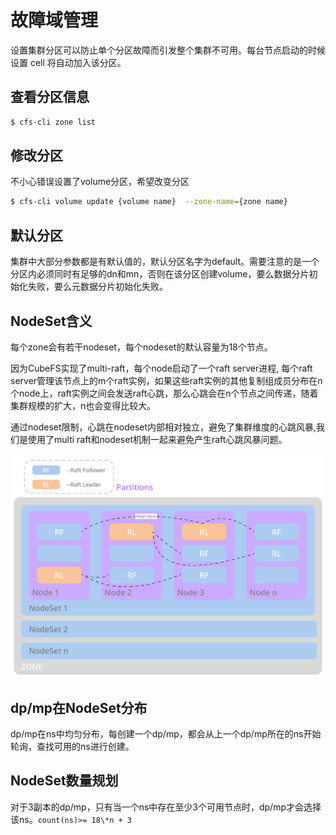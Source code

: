 # 故障域管理

设置集群分区可以防止单个分区故障而引发整个集群不可用。每台节点启动的时候设置
cell 将自动加入该分区。

## 查看分区信息

``` bash
$ cfs-cli zone list
```

## 修改分区 

不小心错误设置了volume分区，希望改变分区

``` bash
$ cfs-cli volume update {volume name}  --zone-name={zone name}
```

## 默认分区

集群中大部分参数都是有默认值的，默认分区名字为default。需要注意的是一个分区内必须同时有足够的dn和mn，否则在该分区创建volume，要么数据分片初始化失败，要么元数据分片初始化失败。

## NodeSet含义

每个zone会有若干nodeset，每个nodeset的默认容量为18个节点。

因为CubeFS实现了multi-raft，每个node启动了一个raft server进程, 每个raft server管理该节点上的m个raft实例，如果这些raft实例的其他复制组成员分布在n个node上，raft实例之间会发送raft心跳，那么心跳会在n个节点之间传递，随着集群规模的扩大，n也会变得比较大。

通过nodeset限制，心跳在nodeset内部相对独立，避免了集群维度的心跳风暴,我们是使用了multi raft和nodeset机制一起来避免产生raft心跳风暴问题。

![nodeset](../pic/nodeset.png)

## dp/mp在NodeSet分布

dp/mp在ns中均匀分布，每创建一个dp/mp，都会从上一个dp/mp所在的ns开始轮询，查找可用的ns进行创建。

## NodeSet数量规划

对于3副本的dp/mp，只有当一个ns中存在至少3个可用节点时，dp/mp才会选择该ns。`count(ns)>= 18\*n + 3`
